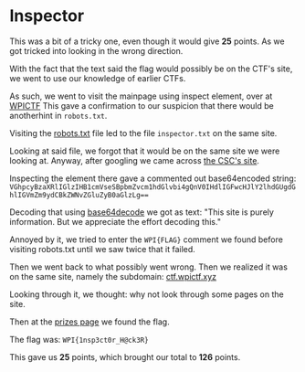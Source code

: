 # Inspector

This was a bit of a tricky one, even though it would give **25** points. As we got tricked into looking in the wrong direction.

With the fact that the text said the flag would possibly be on the CTF's site, we went to use our knowledge of earlier CTFs.

As such, we went to visit the mainpage using inspect element, over at [WPICTF](https://wpictf.xyz/)
This gave a confirmation to our suspicion that there would be anotherhint in `robots.txt`.

Visiting the [robots.txt](https://wpictf.xyz/robots.txt) file led to the file `inspector.txt` on the same site.

Looking at said file, we forgot that it would be on the same site we were looking at. Anyway, after googling we came across
[the CSC's site](https://web.cs.wpi.edu/~csc/).

Inspecting the element there gave a commented out base64encoded string:
`VGhpcyBzaXRlIGlzIHB1cmVseSBpbmZvcm1hdGlvbi4gQnV0IHdlIGFwcHJlY2lhdGUgdGhlIGVmZm9ydCBkZWNvZGluZyB0aGlzLg==`

Decoding that using [base64decode](https://base64decode.org) we got as text:
"This site is purely information. But we appreciate the effort decoding this."

Annoyed by it, we tried to enter the `WPI{FLAG}` comment we found before visiting robots.txt until we saw twice that it failed.

Then we went back to what possibly went wrong. Then we realized it was on the same site, namely the subdomain:
[ctf.wpictf.xyz](https://ctf.wpictf.xyz/)

Looking through it, we thought: why not look through some pages on the site.

Then at the [prizes page](https://ctf.wpictf.xyz/prizes) we found the flag.

The flag was: `WPI{1nsp3ct0r_H@ck3R}`

This gave us **25** points, which brought our total to **126** points.
